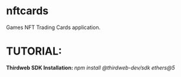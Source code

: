 # nftcards
 Games NFT Trading Cards application.

<h1><b>TUTORIAL:</b></h1>
<p><b>Thirdweb SDK Installation: </b> <i>npm install @thirdweb-dev/sdk ethers@5</i></p>
